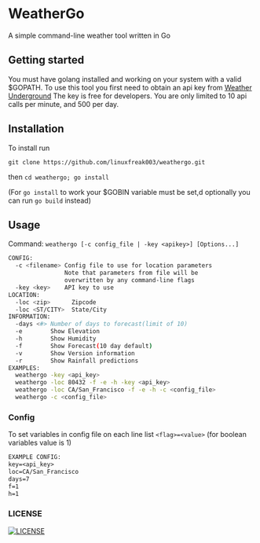 # WeatherGo

A simple command-line weather tool written in Go

## Getting started

You must have golang installed and working on your system with a valid
$GOPATH.
To use this tool you first need to obtain an api key from
[Weather Underground](https://www.wunderground.com/weather/api)
The key is free for developers. You are only limited to 10 api calls per minute,
and 500 per day.

## Installation

To install run

`git clone https://github.com/linuxfreak003/weathergo.git`

then `cd weathergo; go install`

(For `go install` to work your $GOBIN variable must be set,d
optionally you can run `go build` instead)

## Usage

Command:
`weathergo [-c config_file | -key <apikey>] [Options...]`

```bash
CONFIG:
  -c <filename> Config file to use for location parameters
                Note that parameters from file will be
                overwritten by any command-line flags
  -key <key>    API key to use
LOCATION:
  -loc <zip>      Zipcode
  -loc <ST/CITY>  State/City
INFORMATION:
  -days <#> Number of days to forecast(limit of 10)
  -e        Show Elevation
  -h        Show Humidity
  -f        Show Forecast(10 day default)
  -v        Show Version information
  -r        Show Rainfall predictions
EXAMPLES:
  weathergo -key <api_key>
  weathergo -loc 80432 -f -e -h -key <api_key>
  weathergo -loc CA/San_Francisco -f -e -h -c <config_file>
  weathergo -c <config_file>
```

### Config

To set variables in config file on each line list `<flag>=<value>` (for boolean variables value is 1)

```txt
EXAMPLE CONFIG:
key=<api_key>
loc=CA/San_Francisco
days=7
f=1
h=1
```

### LICENSE

[![LICENSE](https://img.shields.io/badge/license-MIT-blue.svg)](LICENSE)
